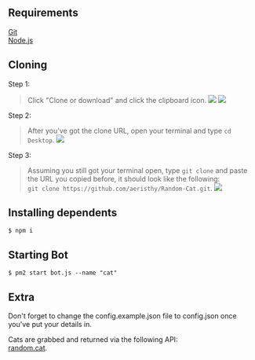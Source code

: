 ## Requirements  
[Git](https://git-scm.com)  
[Node.js](https://nodejs.org)

## Cloning  
Step 1:
> Click "Clone or download" and click the clipboard icon.
![](https://cdn.discordapp.com/attachments/248014822082347008/393370824943599616/Untitled.png)
![](https://cdn.discordapp.com/attachments/248014822082347008/393371406844559369/Untitled.png)

Step 2:
> After you've got the clone URL, open your terminal and type `cd Desktop`.
![](https://cdn.discordapp.com/attachments/248014822082347008/393372219897675777/Untitled.png)

Step 3:
> Assuming you still got your terminal open, type `git clone` and paste the URL you copied before, it should look like the following:  
`git clone https://github.com/aeristhy/Random-Cat.git`.
![](https://cdn.discordapp.com/attachments/248014822082347008/393373480009072641/Untitled.png)

## Installing dependents  
```
$ npm i
```

## Starting Bot  
```
$ pm2 start bot.js --name "cat"
```

## Extra  
Don't forget to change the config.example.json file to config.json once you've put your details in.

Cats are grabbed and returned via the following API:  
[random.cat](https://random.cat/meow).
